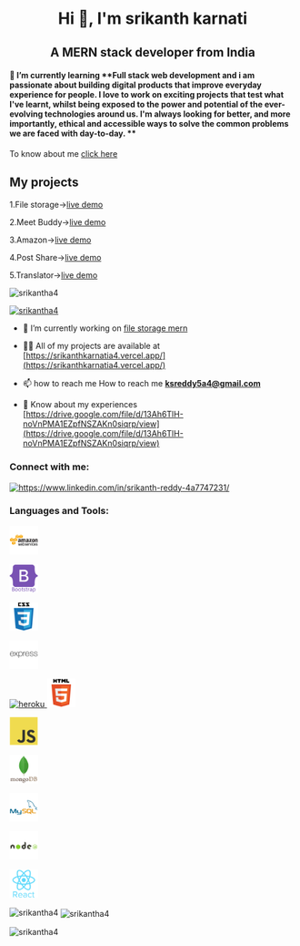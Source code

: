 <h1 align="center">Hi 👋, I'm srikanth karnati</h1>
<h2 align="center">A MERN stack  developer from India </h2>
  <h4>🌱 I’m currently learning **Full stack web development and i am passionate about building digital products that improve everyday experience for people. I love to work on exciting projects that test what I've learnt, whilst being exposed to the power and potential of the ever-evolving technologies around us. I'm always looking for better, and more importantly, ethical and accessible ways to solve the common problems we are faced with day-to-day. **</h4>
  
  To know about me [click here](https://srikanthkarnatia4.vercel.app/#home)
  <h2>My projects</h2>
  
  1.File storage->[live demo](https://file-storage-mern.vercel.app/)
  
  2.Meet Buddy->[live demo](https://let-meet-buddy.vercel.app/)
  
  3.Amazon->[live demo](https://clone-36782.web.app/)
  
  4.Post Share->[live demo](https://postshare.netlify.app/)
  
  5.Translator->[live demo](https://superlative-hamster-93e7e6.netlify.app/)
  

<p align="left"> <img src="https://komarev.com/ghpvc/?username=srikantha4&label=Profile%20views&color=0e75b6&style=flat" alt="srikantha4" /> </p>

<p align="left"> <a href="https://github.com/ryo-ma/github-profile-trophy"><img src="https://github-profile-trophy.vercel.app/?username=srikantha4" alt="srikantha4" /></a> </p>

- 🔭 I’m currently working on [file storage mern](https://file-storage-mern.vercel.app/)

- 👨‍💻 All of my projects are available at [https://srikanthkarnatia4.vercel.app/](https://srikanthkarnatia4.vercel.app/)

- 📫 how to reach me How to reach me **ksreddy5a4@gmail.com**

- 📄 Know about my experiences [https://drive.google.com/file/d/13Ah6TlH-noVnPMA1EZpfNSZAKn0siqrp/view](https://drive.google.com/file/d/13Ah6TlH-noVnPMA1EZpfNSZAKn0siqrp/view)

<h3 align="left">Connect with me:</h3>
<p align="left">
<a href="https://linkedin.com/in/https://www.linkedin.com/in/srikanth-reddy-4a7747231/" target="blank"><img align="center" src="https://raw.githubusercontent.com/rahuldkjain/github-profile-readme-generator/master/src/images/icons/Social/linked-in-alt.svg" alt="https://www.linkedin.com/in/srikanth-reddy-4a7747231/" height="30" width="40" /></a>
</p>

<h3 align="left">Languages and Tools:</h3>
<p align="left"> <a href="https://aws.amazon.com" target="_blank" rel="noreferrer"> 
 <img src="https://raw.githubusercontent.com/devicons/devicon/master/icons/amazonwebservices/amazonwebservices-original-wordmark.svg" alt="aws" width="50" height="50"/> </a>
  
  <a href="https://getbootstrap.com" target="_blank" rel="noreferrer"> <img src="https://raw.githubusercontent.com/devicons/devicon/master/icons/bootstrap/bootstrap-plain-wordmark.svg" alt="bootstrap" width="50" height="50"/> </a> 
  
  <a href="https://www.w3schools.com/css/" target="_blank" rel="noreferrer"> <img src="https://raw.githubusercontent.com/devicons/devicon/master/icons/css3/css3-original-wordmark.svg" alt="css3" width="50" height="50"/> </a> 
  
  <a href="https://expressjs.com" target="_blank" rel="noreferrer"> <img src="https://raw.githubusercontent.com/devicons/devicon/master/icons/express/express-original-wordmark.svg" alt="express" width="50" height="50"/> </a>
 
  <a href="https://heroku.com" target="_blank" rel="noreferrer"> <img src="https://www.vectorlogo.zone/logos/heroku/heroku-icon.svg" alt="heroku" width="40" height="40"/> </a> <a href="https://www.w3.org/html/" target="_blank" rel="noreferrer"> <img src="https://raw.githubusercontent.com/devicons/devicon/master/icons/html5/html5-original-wordmark.svg" alt="html5" width="50" height="50"/> </a>
 
  <a href="https://developer.mozilla.org/en-US/docs/Web/JavaScript" target="_blank" rel="noreferrer"> <img src="https://raw.githubusercontent.com/devicons/devicon/master/icons/javascript/javascript-original.svg" alt="javascript" width="50" height="50"/> </a>
  
  <a href="https://www.mongodb.com/" target="_blank" rel="noreferrer"> <img src="https://raw.githubusercontent.com/devicons/devicon/master/icons/mongodb/mongodb-original-wordmark.svg" alt="mongodb" width="50" height="50"/> </a> 
  
  <a href="https://www.mysql.com/" target="_blank" rel="noreferrer"> <img src="https://raw.githubusercontent.com/devicons/devicon/master/icons/mysql/mysql-original-wordmark.svg" alt="mysql" width="50" height="50"/> </a> 
 
  <a href="https://nodejs.org" target="_blank" rel="noreferrer"> <img src="https://raw.githubusercontent.com/devicons/devicon/master/icons/nodejs/nodejs-original-wordmark.svg" alt="nodejs" width="50" height="50"/> </a>
 
  <a href="https://reactjs.org/" target="_blank" rel="noreferrer"> <img src="https://raw.githubusercontent.com/devicons/devicon/master/icons/react/react-original-wordmark.svg" alt="react" width="50" height="50"/> </a> </p>

<p><img align="left" src="https://github-readme-stats.vercel.app/api/top-langs?username=srikantha4&show_icons=true&locale=en&layout=compact" alt="srikantha4" /></p>

<p>&nbsp;<img align="center" src="https://github-readme-stats.vercel.app/api?username=srikantha4&show_icons=true&locale=en" alt="srikantha4" /></p>

<p><img align="center" src="https://github-readme-streak-stats.herokuapp.com/?user=srikantha4&" alt="srikantha4" /></p>
